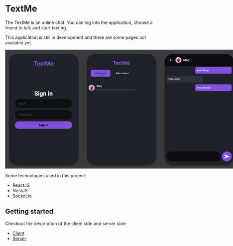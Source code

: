 # TextMe

The TextMe is an online chat. You can log into the application, choose a friend to talk and start texting.

This application is still in development and there are some pages not available yet.


<div align="center" style="display: flex;">
<img src="https://github.com/levysantiago/text-me/blob/main/assets/login.png" alt="Demo of login page" width="250px">
<img src="https://github.com/levysantiago/text-me/blob/main/assets/usersList.png" alt="Demo of users list page" width="250px">
<img src="https://github.com/levysantiago/text-me/blob/main/assets/chat.png" alt="Demo of chat page" width="250px">
</div>

Some technologies used in this project: 

- ReactJS
- NestJS
- Socket.io

## Getting started

Checkout the description of the client side and server side:

- [Client](./client)
- [Server](./server)